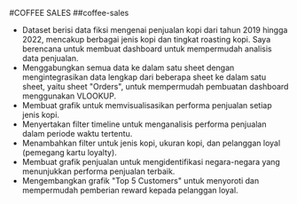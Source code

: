 #COFFEE SALES
##coffee-sales

- Dataset berisi data fiksi mengenai penjualan kopi dari tahun 2019 hingga 2022, mencakup berbagai jenis kopi dan tingkat roasting kopi. Saya berencana untuk membuat dashboard untuk mempermudah analisis data penjualan.  
- Menggabungkan semua data ke dalam satu sheet dengan mengintegrasikan data lengkap dari beberapa sheet ke dalam satu sheet, yaitu sheet "Orders", untuk mempermudah pembuatan dashboard menggunakan VLOOKUP.  
- Membuat grafik untuk memvisualisasikan performa penjualan setiap jenis kopi.  
- Menyertakan filter timeline untuk menganalisis performa penjualan dalam periode waktu tertentu.  
- Menambahkan filter untuk jenis kopi, ukuran kopi, dan pelanggan loyal (pemegang kartu loyalty).  
- Membuat grafik penjualan untuk mengidentifikasi negara-negara yang menunjukkan performa penjualan terbaik.  
- Mengembangkan grafik "Top 5 Customers" untuk menyoroti dan mempermudah pemberian reward kepada pelanggan loyal.
